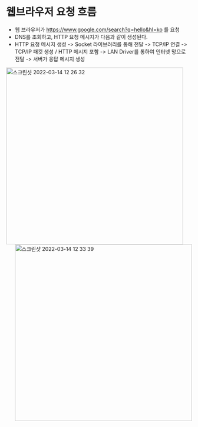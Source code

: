 웹브라우저 요청 흐름
===============
* 웹 브라우저가 https://www.google.com/search?q=hello&hl=ko 를 요청
* DNS를 조회하고, HTTP 요청 메시지가 다음과 같이 생성된다.
* HTTP 요청 메시지 생성 -> Socket 라이브러리를 통해 전달 -> TCP/IP 연결 -> TCP/IP 패킷 생성 / HTTP 메시지 포함 -> LAN Driver를 통하여 인터넷 망으로 전달 -> 서버가 응답 메시지 생성
<img width="480" align="left" alt="스크린샷 2022-03-14 12 26 32" src="https://user-images.githubusercontent.com/70207093/158099742-2f47dc34-6ad0-4b54-af6e-89a47307f8c1.png">
<img width="480" align="right" alt="스크린샷 2022-03-14 12 33 39" src="https://user-images.githubusercontent.com/70207093/158100326-63eb2c51-5987-4237-adb9-f473ee715535.png">
